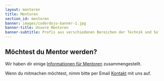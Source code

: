 ```yaml
---
layout: mentoren
title: Mentoren
section_id: mentoren
banner: images/coderdojo-banner-1.jpg
banner-title: Unsere Mentoren
banner-subtitle: Profis aus verschiedenen Bereichen der Technik und Softwareentwicklung
---
```


## Möchtest du Mentor werden?

Wir haben dir einige [Informationen für Mentoren](/infos/mentoren.html) zusammengestellt.

Wenn du mitmachen möchtest, nimm bitte per Email [Kontakt](http://coderdojo-linz.github.io/kontakt.html) mit uns auf.
